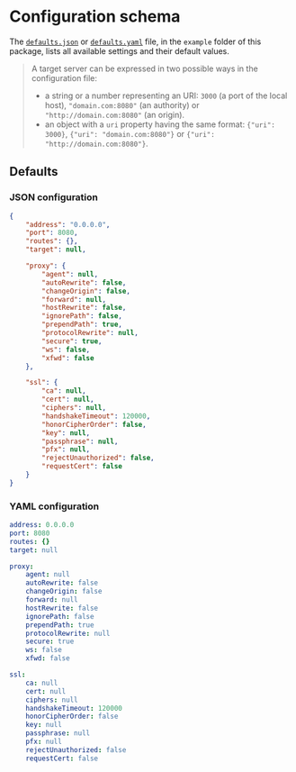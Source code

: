 # Configuration schema
The [`defaults.json`](https://git.belin.io/cedx/reverse-proxy.js/src/branch/main/example/defaults.json) or [`defaults.yaml`](https://git.belin.io/cedx/reverse-proxy.js/src/branch/main/example/defaults.yaml) file, in the `example` folder of this package, lists all available settings and their default values.

> A target server can be expressed in two possible ways in the configuration file:
> - a string or a number representing an URI: `3000` (a port of the local host), `"domain.com:8080"` (an authority) or `"http://domain.com:8080"` (an origin).
> - an object with a `uri` property having the same format: `{"uri": 3000}`, `{"uri": "domain.com:8080"}` or `{"uri": "http://domain.com:8080"}`.

## Defaults

### JSON configuration

``` json
{
	"address": "0.0.0.0",
	"port": 8080,
	"routes": {},
	"target": null,

	"proxy": {
		"agent": null,
		"autoRewrite": false,
		"changeOrigin": false,
		"forward": null,
		"hostRewrite": false,
		"ignorePath": false,
		"prependPath": true,
		"protocolRewrite": null,
		"secure": true,
		"ws": false,
		"xfwd": false
	},

	"ssl": {
		"ca": null,
		"cert": null,
		"ciphers": null,
		"handshakeTimeout": 120000,
		"honorCipherOrder": false,
		"key": null,
		"passphrase": null,
		"pfx": null,
		"rejectUnauthorized": false,
		"requestCert": false
	}
}
```

### YAML configuration

``` yaml
address: 0.0.0.0
port: 8080
routes: {}
target: null

proxy:
	agent: null
	autoRewrite: false
	changeOrigin: false
	forward: null
	hostRewrite: false
	ignorePath: false
	prependPath: true
	protocolRewrite: null
	secure: true
	ws: false
	xfwd: false

ssl:
	ca: null
	cert: null
	ciphers: null
	handshakeTimeout: 120000
	honorCipherOrder: false
	key: null
	passphrase: null
	pfx: null
	rejectUnauthorized: false
	requestCert: false
```
